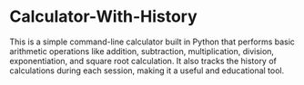 # Calculator-With-History
This is a simple command-line calculator built in Python that performs basic arithmetic operations like addition, subtraction, multiplication, division, exponentiation, and square root calculation. It also tracks the history of calculations during each session, making it a useful and educational tool.
